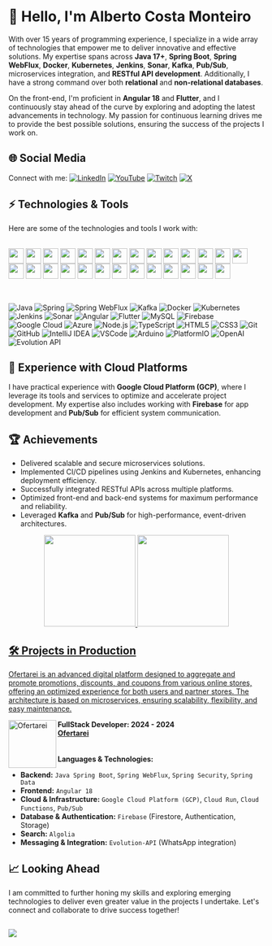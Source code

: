 # 👋 Hello, I'm Alberto Costa Monteiro

With over 15 years of programming experience, I specialize in a wide array of technologies that empower me to deliver innovative and effective solutions. My expertise spans across **Java 17+**, **Spring Boot**, **Spring WebFlux**, **Docker**, **Kubernetes**, **Jenkins**, **Sonar**, **Kafka**, **Pub/Sub**, microservices integration, and **RESTful API development**. Additionally, I have a strong command over both **relational** and **non-relational databases**.

On the front-end, I'm proficient in **Angular 18** and **Flutter**, and I continuously stay ahead of the curve by exploring and adopting the latest advancements in technology. My passion for continuous learning drives me to provide the best possible solutions, ensuring the success of the projects I work on.

## 🌐 Social Media

Connect with me:
[![LinkedIn](https://img.shields.io/badge/-LinkedIn-blue?style=flat-square&logo=Linkedin&logoColor=white)](https://www.linkedin.com/in/alberto-costa-monteiro)
[![YouTube](https://img.shields.io/badge/-YouTube-red?style=flat-square&logo=YouTube&logoColor=white)](https://www.youtube.com/@Alberto-Monteiro)
[![Twitch](https://img.shields.io/badge/-Twitch-blueviolet?style=flat-square&logo=Twitch&logoColor=white)](https://www.twitch.tv/rocksbr)
[![X](https://img.shields.io/badge/-X-000000?style=flat-square&logo=x&logoColor=white)](https://x.com/albertodfk)

## ⚡ Technologies & Tools

Here are some of the technologies and tools I work with:

<br/>
<div>
    <img align="center" height="30" width="30" src="https://cdn.jsdelivr.net/gh/devicons/devicon@latest/icons/java/java-original.svg" />
    <img align="center" height="30" width="30" src="https://cdn.jsdelivr.net/gh/devicons/devicon@latest/icons/spring/spring-original.svg" />
    <img align="center" height="30" width="30" src="https://cdn.jsdelivr.net/gh/devicons/devicon@latest/icons/apachekafka/apachekafka-original.svg" />
    <img align="center" height="30" width="30" src="https://cdn.jsdelivr.net/gh/devicons/devicon@latest/icons/nodejs/nodejs-original-wordmark.svg" />
    <img align="center" height="30" width="30" src="https://cdn.jsdelivr.net/gh/devicons/devicon@latest/icons/angular/angular-original.svg" />
    <img align="center" height="30" width="30" src="https://cdn.jsdelivr.net/gh/devicons/devicon@latest/icons/typescript/typescript-original.svg" />
    <img align="center" height="30" width="30" src="https://cdn.jsdelivr.net/gh/devicons/devicon@latest/icons/javascript/javascript-original.svg" />
    <img align="center" height="30" width="30" src="https://cdn.jsdelivr.net/gh/devicons/devicon@latest/icons/rxjs/rxjs-original.svg" />
    <img align="center" height="30" width="30" src="https://cdn.jsdelivr.net/gh/devicons/devicon@latest/icons/bootstrap/bootstrap-original.svg" />
    <img align="center" height="30" width="30" src="https://cdn.jsdelivr.net/gh/devicons/devicon@latest/icons/tailwindcss/tailwindcss-original.svg" />
    <img align="center" height="30" width="30" src="https://cdn.jsdelivr.net/gh/devicons/devicon@latest/icons/flutter/flutter-original.svg" />
    <img align="center" height="30" width="30" src="https://cdn.jsdelivr.net/gh/devicons/devicon@latest/icons/postman/postman-original.svg" />
    <img align="center" height="30" width="30" src="https://cdn.jsdelivr.net/gh/devicons/devicon@latest/icons/docker/docker-original.svg" />
    <img align="center" height="30" width="30" src="https://cdn.jsdelivr.net/gh/devicons/devicon@latest/icons/kubernetes/kubernetes-original.svg" />
    <img align="center" height="30" width="30" src="https://cdn.jsdelivr.net/gh/devicons/devicon@latest/icons/jenkins/jenkins-original.svg" />
    <img align="center" height="30" width="30" src="https://cdn.jsdelivr.net/gh/devicons/devicon@latest/icons/sonarqube/sonarqube-original.svg" />
    <img align="center" height="30" width="30" src="https://cdn.jsdelivr.net/gh/devicons/devicon@latest/icons/postgresql/postgresql-original.svg" />
    <img align="center" height="30" width="30" src="https://cdn.jsdelivr.net/gh/devicons/devicon@latest/icons/mysql/mysql-original.svg" />
    <img align="center" height="30" width="30" src="https://cdn.jsdelivr.net/gh/devicons/devicon@latest/icons/mongodb/mongodb-original.svg" />
    <img align="center" height="30" width="30" src="https://cdn.jsdelivr.net/gh/devicons/devicon@latest/icons/firebase/firebase-original.svg" />
    <img align="center" height="30" width="30" src="https://cdn.jsdelivr.net/gh/devicons/devicon@latest/icons/algolia/algolia-original.svg" />
    <img align="center" height="30" width="30" src="https://cdn.jsdelivr.net/gh/devicons/devicon@latest/icons/googlecloud/googlecloud-original.svg" />
    <img align="center" height="30" width="30" src="https://cdn.jsdelivr.net/gh/devicons/devicon@latest/icons/azure/azure-original.svg" />
    <img align="center" height="30" width="30" src="https://cdn.jsdelivr.net/gh/devicons/devicon@latest/icons/amazonwebservices/amazonwebservices-original-wordmark.svg" />
    <img align="center" height="30" width="30" src="https://cdn.jsdelivr.net/gh/devicons/devicon@latest/icons/intellij/intellij-original.svg" />
    <img align="center" height="30" width="30" src="https://cdn.jsdelivr.net/gh/devicons/devicon@latest/icons/vscode/vscode-original.svg" />
    <img align="center" height="30" width="30" src="https://cdn.jsdelivr.net/gh/devicons/devicon@latest/icons/arduino/arduino-original.svg" />
</div>
<br/>
<br/>

![Java](https://img.shields.io/badge/Java-007396?style=flat-square&logo=openjdk&logoColor=white)
![Spring](https://img.shields.io/badge/-Spring-6DB33F?style=flat-square&logo=spring&logoColor=white)
![Spring WebFlux](https://img.shields.io/badge/-Spring%20WebFlux-6DB33F?style=flat-square&logo=spring&logoColor=white)
![Kafka](https://img.shields.io/badge/-Kafka-231F20?style=flat-square&logo=apache-kafka&logoColor=white)
![Docker](https://img.shields.io/badge/-Docker-2496ED?style=flat-square&logo=docker&logoColor=white)
![Kubernetes](https://img.shields.io/badge/-Kubernetes-326CE5?style=flat-square&logo=kubernetes&logoColor=white)
![Jenkins](https://img.shields.io/badge/-Jenkins-D24939?style=flat-square&logo=jenkins&logoColor=white)
![Sonar](https://img.shields.io/badge/-SonarQube-4E9BCD?style=flat-square&logo=sonarqube&logoColor=white)
![Angular](https://img.shields.io/badge/-Angular-DD0031?style=flat-square&logo=angular)
![Flutter](https://img.shields.io/badge/-Flutter-02569B?style=flat-square&logo=flutter&logoColor=white)
![MySQL](https://img.shields.io/badge/-MySQL-4479A1?style=flat-square&logo=mysql&logoColor=white)
![Firebase](https://img.shields.io/badge/Firebase-FFCA28?style=flat-square&logo=firebase&logoColor=white)
![Google Cloud](https://img.shields.io/badge/Google%20Cloud-4285F4?style=flat-square&logo=google-cloud&logoColor=white)
![Azure](https://img.shields.io/badge/Microsoft%20Azure-0089D6?style=flat-square&logo=microsoft-azure&logoColor=white)
![Node.js](https://img.shields.io/badge/-Node.js-339933?style=flat-square&logo=Node.js&logoColor=white)
![TypeScript](https://img.shields.io/badge/TypeScript-007ACC?style=flat-square&logo=typescript&logoColor=white)
![HTML5](https://img.shields.io/badge/-HTML5-E34F26?style=flat-square&logo=html5&logoColor=white)
![CSS3](https://img.shields.io/badge/-CSS3-1572B6?style=flat-square&logo=css3)
![Git](https://img.shields.io/badge/-Git-F05032?style=flat-square&logo=git&logoColor=white)
![GitHub](https://img.shields.io/badge/-GitHub-181717?style=flat-square&logo=github)
![IntelliJ IDEA](https://img.shields.io/badge/-IntelliJ%20IDEA-000000?style=flat-square&logo=intellij-idea&logoColor=white)
![VSCode](https://img.shields.io/badge/VS%20Code-007ACC?style=flat-square&logo=visual-studio-code&logoColor=white)
![Arduino](https://img.shields.io/badge/-Arduino-008184?style=flat-square&logo=Arduino)
![PlatformIO](https://img.shields.io/badge/PlatformIO-FF7F00?style=flat-square&logo=platformio&logoColor=white)
![OpenAI](https://img.shields.io/badge/-OpenAI-412991?style=flat-square&logo=openai&logoColor=white)
![Evolution API](https://img.shields.io/badge/Evolution%20API-25D366?style=flat-square&logo=api&logoColor=white)

## 🚀 Experience with Cloud Platforms

I have practical experience with **Google Cloud Platform (GCP)**, where I leverage its tools and services to optimize and accelerate project development. My expertise also includes working with **Firebase** for app development and **Pub/Sub** for efficient system communication.

## 🏆 Achievements

- Delivered scalable and secure microservices solutions.
- Implemented CI/CD pipelines using Jenkins and Kubernetes, enhancing deployment efficiency.
- Successfully integrated RESTful APIs across multiple platforms.
- Optimized front-end and back-end systems for maximum performance and reliability.
- Leveraged **Kafka** and **Pub/Sub** for high-performance, event-driven architectures.

<div align="center">
  <a href="https://github.com/Alberto-Monteiro">
  <img height="180em" src="https://github-readme-stats.vercel.app/api?username=Alberto-Monteiro&show_icons=true&theme=midnight-purple&include_all_commits=true&count_private=true"/>
  <img height="180em" src="https://github-readme-stats.vercel.app/api/top-langs/?username=Alberto-Monteiro&layout=compact&langs_count=7&theme=midnight-purple"/>
</div>

## 🛠️ Projects in Production

Ofertarei is an advanced digital platform designed to aggregate and promote promotions, discounts, and coupons from various online stores, offering an optimized experience for both users and partner stores. The architecture is based on microservices, ensuring scalability, flexibility, and easy maintenance.

[<img align="left" height="94px" width="94px" src="https://ofertarei.com.br/assets/img/ofertarei_logo.png" alt="Ofertarei"/>](https://ofertarei.com.br)

**FullStack Developer:  2024 - 2024** \
[**Ofertarei**](https://ofertarei.com.br/) \
\
\
**Languages & Technologies:**
- **Backend:** `Java Spring Boot`, `Spring WebFlux`, `Spring Security`, `Spring Data`
- **Frontend:** `Angular 18`
- **Cloud & Infrastructure:** `Google Cloud Platform (GCP)`, `Cloud Run`, `Cloud Functions`, `Pub/Sub`
- **Database & Authentication:** `Firebase` (Firestore, Authentication, Storage)
- **Search:** `Algolia`
- **Messaging & Integration:** `Evolution-API` (WhatsApp integration)

## 📈 Looking Ahead

I am committed to further honing my skills and exploring emerging technologies to deliver even greater value in the projects I undertake. Let's connect and collaborate to drive success together!

##

<img src="https://komarev.com/ghpvc/?username=Alberto-Monteiro&color=green"/>   

